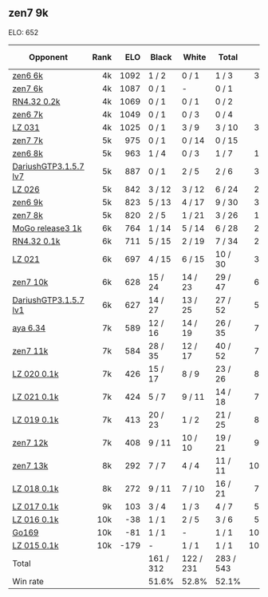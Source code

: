 ## zen7 9k ##

ELO: 652

Opponent | Rank | ELO | Black | White | Total | Win rate
---------|-----:|----:|-------|-------|-------|-------:
[zen6 6k](zen6%206k.md) | 4k | 1092 | 1 / 2 | 0 / 1 | 1 / 3 | 33.3%
[zen7 6k](zen7%206k.md) | 4k | 1087 | 0 / 1 | - | 0 / 1 | 0.0%
[RN4.32 0.2k](RN4.32%200.2k.md) | 4k | 1069 | 0 / 1 | 0 / 1 | 0 / 2 | 0.0%
[zen6 7k](zen6%207k.md) | 4k | 1049 | 0 / 1 | 0 / 3 | 0 / 4 | 0.0%
[LZ 031](LZ%20031.md) | 4k | 1025 | 0 / 1 | 3 / 9 | 3 / 10 | 30.0%
[zen7 7k](zen7%207k.md) | 5k | 975 | 0 / 1 | 0 / 14 | 0 / 15 | 0.0%
[zen6 8k](zen6%208k.md) | 5k | 963 | 1 / 4 | 0 / 3 | 1 / 7 | 14.3%
[DariushGTP3.1.5.7 lv7](DariushGTP3.1.5.7%20lv7.md) | 5k | 887 | 0 / 1 | 2 / 5 | 2 / 6 | 33.3%
[LZ 026](LZ%20026.md) | 5k | 842 | 3 / 12 | 3 / 12 | 6 / 24 | 25.0%
[zen6 9k](zen6%209k.md) | 5k | 823 | 5 / 13 | 4 / 17 | 9 / 30 | 30.0%
[zen7 8k](zen7%208k.md) | 5k | 820 | 2 / 5 | 1 / 21 | 3 / 26 | 11.5%
[MoGo release3 1k](MoGo%20release3%201k.md) | 6k | 764 | 1 / 14 | 5 / 14 | 6 / 28 | 21.4%
[RN4.32 0.1k](RN4.32%200.1k.md) | 6k | 711 | 5 / 15 | 2 / 19 | 7 / 34 | 20.6%
[LZ 021](LZ%20021.md) | 6k | 697 | 4 / 15 | 6 / 15 | 10 / 30 | 33.3%
[zen7 10k](zen7%2010k.md) | 6k | 628 | 15 / 24 | 14 / 23 | 29 / 47 | 61.7%
[DariushGTP3.1.5.7 lv1](DariushGTP3.1.5.7%20lv1.md) | 6k | 627 | 14 / 27 | 13 / 25 | 27 / 52 | 51.9%
[aya 6.34](aya%206.34.md) | 7k | 589 | 12 / 16 | 14 / 19 | 26 / 35 | 74.3%
[zen7 11k](zen7%2011k.md) | 7k | 584 | 28 / 35 | 12 / 17 | 40 / 52 | 76.9%
[LZ 020 0.1k](LZ%20020%200.1k.md) | 7k | 426 | 15 / 17 | 8 / 9 | 23 / 26 | 88.5%
[LZ 021 0.1k](LZ%20021%200.1k.md) | 7k | 424 | 5 / 7 | 9 / 11 | 14 / 18 | 77.8%
[LZ 019 0.1k](LZ%20019%200.1k.md) | 7k | 413 | 20 / 23 | 1 / 2 | 21 / 25 | 84.0%
[zen7 12k](zen7%2012k.md) | 7k | 408 | 9 / 11 | 10 / 10 | 19 / 21 | 90.5%
[zen7 13k](zen7%2013k.md) | 8k | 292 | 7 / 7 | 4 / 4 | 11 / 11 | 100.0%
[LZ 018 0.1k](LZ%20018%200.1k.md) | 8k | 272 | 9 / 11 | 7 / 10 | 16 / 21 | 76.2%
[LZ 017 0.1k](LZ%20017%200.1k.md) | 9k | 103 | 3 / 4 | 1 / 3 | 4 / 7 | 57.1%
[LZ 016 0.1k](LZ%20016%200.1k.md) | 10k | -38 | 1 / 1 | 2 / 5 | 3 / 6 | 50.0%
[Go169](Go169.md) | 10k | -81 | 1 / 1 | - | 1 / 1 | 100.0%
[LZ 015 0.1k](LZ%20015%200.1k.md) | 10k | -179 | - | 1 / 1 | 1 / 1 | 100.0%
Total | | | 161 / 312 | 122 / 231 | 283 / 543 | 
Win rate| | | 51.6% | 52.8% | 52.1% | 
